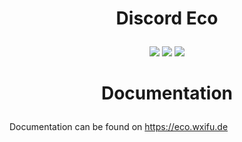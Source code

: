 # <p align=center> Discord Eco </p>
<div align="center">
<img src="https://raw.githubusercontent.com/wxifuwu/badges/mistress/built-by-lesbians.svg" />
<img src="https://forthebadge.com/images/badges/powered-by-energy-drinks.svg" />
<img src="https://forthebadge.com/images/badges/0-percent-optimized.svg" />
</div>

# <p align="center"> Documentation </p>

Documentation can be found on <a href="https://eco.wxifu.de" target="_blank">https://eco.wxifu.de</a>
